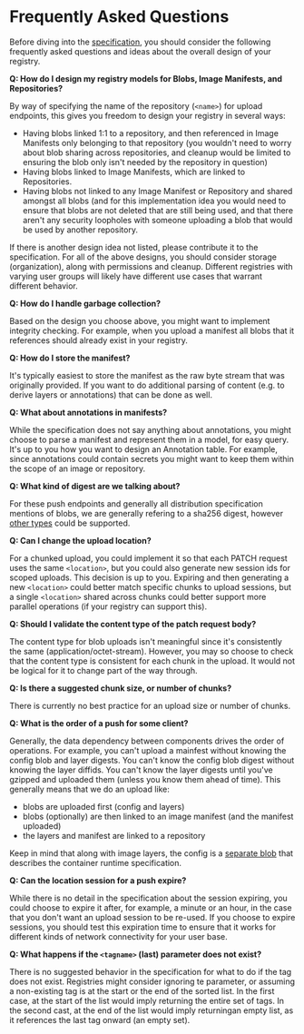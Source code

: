 # Frequently Asked Questions

Before diving into the [specification](spec.md), you should consider the following frequently asked questions
and ideas about the overall design of your registry.

**Q: How do I design my registry models for Blobs, Image Manifests, and Repositories?**

By way of specifying the name of the repository (`<name>`) for upload endpoints,
this gives you freedom to design your registry in several ways:

 - Having blobs linked 1:1 to a repository, and then referenced in Image Manifests only belonging to that repository (you wouldn't need to worry about blob sharing across repositories, and cleanup would be limited to ensuring the blob only isn't needed by the repository in question)
 - Having blobs linked to Image Manifests, which are linked to Repositories.
 - Having blobs not linked to any Image Manifest or Repository and shared amongst all blobs (and for this implementation idea you would need to ensure that blobs are not deleted that are still being used, and that there aren't any security loopholes with someone uploading a blob that would be used by another repository.

If there is another design idea not listed, please contribute it to the specification. For all of the above designs, you should consider storage (organization), along with permissions and cleanup. Different registries with varying user groups will likely have different use cases that warrant different behavior.

**Q: How do I handle garbage collection?**

Based on the design you choose above, you might want to implement integrity checking. For example, when you upload a manifest all blobs that it references should already exist in your registry.

**Q: How do I store the manifest?**

It's typically easiest to store the manifest as the raw byte stream that was originally provided. If you want to do additional parsing of content (e.g. to derive layers or annotations) that can be done as well.

**Q: What about annotations in manifests?**

While the specification does not say anything about annotations, you might choose
to parse a manifest and represent them in a model, for easy query. It's up to you
how you want to design an Annotation table. For example, since annotations could contain
secrets you might want to keep them within the scope of an image or repository.

**Q: What kind of digest are we talking about?**

For these push endpoints and generally all distribution specification mentions of blobs, we are generally refering to a sha256 digest, however [other types](https://github.com/opencontainers/image-spec/blob/master/descriptor.md#digests) could be supported.

**Q: Can I change the upload location?**

For a chunked upload, you could implement it so that each PATCH request uses the
same `<location>`, but you could also generate new session ids for scoped uploads.
This decision is up to you. Expiring and then generating a new `<location>` could better match specific chunks to upload sessions, but a single `<location>` shared across chunks could better support more parallel operations (if your registry can support this).

**Q: Should I validate the content type of the patch request body?**

The content type for blob uploads isn't meaningful since it's consistently the same (application/octet-stream).
However, you may so choose to check that the content type is consistent for each chunk in the upload.
It would not be logical for it to change part of the way through.

**Q: Is there a suggested chunk size, or number of chunks?**

There is currently no best practice for an upload size or number of chunks.

**Q: What is the order of a push for some client?**

Generally, the data dependency between components drives the order of operations.
For example, you can't upload a mainfest without knowing the config blob and layer digests. You can't know the config blob digest without knowing the layer diffids. You can't know the layer digests until you've gzipped and uploaded them (unless you know them ahead of time). This generally means that we do an upload like:

 - blobs are uploaded first (config and layers)
 - blobs (optionally) are then linked to an image manifest (and the manifest uploaded)
 - the layers and manifest are linked to a repository

Keep in mind that along with image layers, the config is a [separate blob](https://github.com/opencontainers/image-spec/blob/master/config.md#example) that describes the container runtime specification.

**Q: Can the location session for a push expire?**

While there is no detail in the specification about the session expiring, you could
choose to expire it after, for example, a minute or an hour, in the case that you don't want an upload session to be re-used. If you choose to expire sessions, you should test this expiration time to ensure that it works for different kinds of network connectivity for your user base.

**Q: What happens if the `<tagname>` (last) parameter does not exist?**

There is no suggested behavior in the specification for what to do if the tag does not exist. Registries might consider ignoring te parameter, or assuming a non-existing tag is at the start or the end of the sorted list. In the first case, at the start of the list would imply returning the entire set of tags. In the second cast, at the end of the list would imply returningan empty list, as it references the last tag onward (an empty set).
